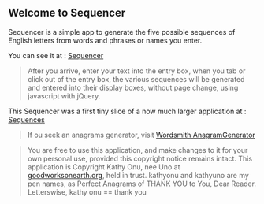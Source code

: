 ## Welcome to Sequencer
Sequencer is a simple app to generate the five possible sequences of English letters from words and phrases or names you enter.

You can see it at : [Sequencer](https://kathyonu.github.io/ "Textual Sequencer")

> After you arrive, enter your text into the entry box,
> when you tab or click out of the entry box, the various sequences
> will be generated and entered into their display boxes,
> without page change, using javascript with jQuery.

This Sequencer was a first tiny slice of a now much larger application at :  [Sequences](https://www.goodworksonearth.net "Sequences")

> If ou seek an anagrams generator, visit [Wordsmith AnagramGenerator](http://www.wordsmith.org/ "Wordsmith.org AnagramGenerator")

> You are free to use this application, and make changes to it for your own personal use, provided this copyright notice remains intact. 
> This application is Copyright Kathy Onu, nee Uno at [goodworksonearth.org](http://www.goodworksonearth.org/ "Good Works On Earth"), held in trust.
> kathyonu and kathyuno are my pen names, as Perfect Anagrams of THANK YOU to You, Dear Reader.
> Letterswise, kathy onu == thank you

